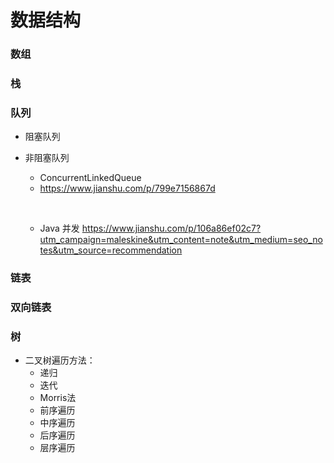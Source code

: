 # 数据结构



### 数组

### 栈

### 队列

* 阻塞队列

* 非阻塞队列

  * ConcurrentLinkedQueue
  * https://www.jianshu.com/p/799e7156867d

  ​

  * Java 并发 https://www.jianshu.com/p/106a86ef02c7?utm_campaign=maleskine&utm_content=note&utm_medium=seo_notes&utm_source=recommendation

### 链表

### 双向链表

### 树

* 二叉树遍历方法：
  * 递归
  * 迭代
  * Morris法
  * 前序遍历
  * 中序遍历
  * 后序遍历
  * 层序遍历









